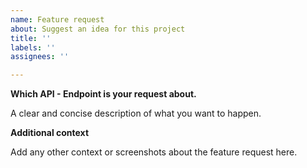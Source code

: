 ```yaml
---
name: Feature request
about: Suggest an idea for this project
title: ''
labels: ''
assignees: ''

---
```


**Which API - Endpoint is your request about.**

A clear and concise description of what you want to happen.


**Additional context**

Add any other context or screenshots about the feature request here.
